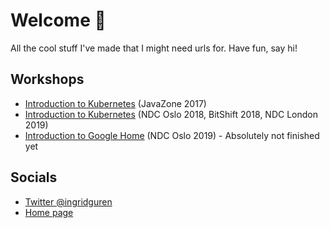 # Welcome 👋 

All the cool stuff I've made that I might need urls for. Have fun, say hi! 

## Workshops 

 - [Introduction to Kubernetes](https://github.com/vibbio/introduction-to-kubernetes) (JavaZone 2017)
 - [Introduction to Kubernetes](https://github.com/linemos/kubernetes-intro) (NDC Oslo 2018, BitShift 2018, NDC London 2019)
 - [Introduction to Google Home](https://github.com/mathjoh/google-home-101) (NDC Oslo 2019) - Absolutely not finished yet

## Socials

 - [Twitter @ingridguren](https://twitter.com/ingridguren)
 - [Home page](http://ingridguren.com)

